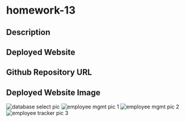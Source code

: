 # homework-13




## Description


## Deployed Website

## Github Repository URL


## Deployed Website Image



![database select pic](https://user-images.githubusercontent.com/67669417/104140182-f6f4b780-5364-11eb-9f05-fb28fe4ee3f6.PNG)
![employee mgmt pic 1](https://user-images.githubusercontent.com/67669417/104140172-ec3a2280-5364-11eb-8441-675f6e39ff5f.PNG)
![employee mgmt pic 2](https://user-images.githubusercontent.com/67669417/104140176-ee9c7c80-5364-11eb-99f0-62434a58edea.PNG)
![employee tracker pic 3](https://user-images.githubusercontent.com/67669417/104140177-f1976d00-5364-11eb-942d-e0da8278be0c.PNG)

